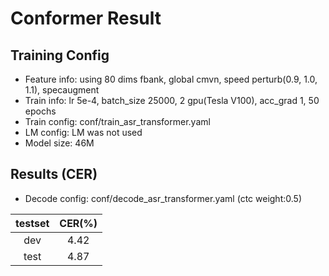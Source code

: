 
# Conformer Result

## Training Config
- Feature info: using 80 dims fbank, global cmvn, speed perturb(0.9, 1.0, 1.1), specaugment
- Train info: lr 5e-4, batch_size 25000, 2 gpu(Tesla V100), acc_grad 1, 50 epochs
- Train config: conf/train_asr_transformer.yaml
- LM config: LM was not used
- Model size: 46M

## Results (CER)
- Decode config: conf/decode_asr_transformer.yaml (ctc weight:0.5)

|   testset   | CER(%)  |
|:-----------:|:-------:|
|     dev     |  4.42   |
|    test     |  4.87   |